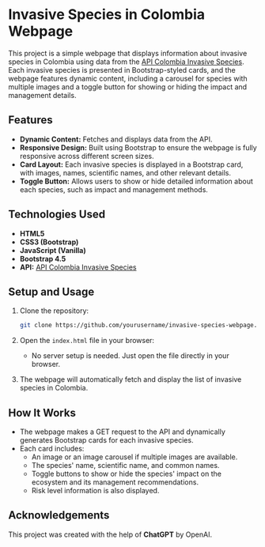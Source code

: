 # Invasive Species in Colombia Webpage

This project is a simple webpage that displays information about invasive species in Colombia using data from the [API Colombia Invasive Species](https://api-colombia.com/). Each invasive species is presented in Bootstrap-styled cards, and the webpage features dynamic content, including a carousel for species with multiple images and a toggle button for showing or hiding the impact and management details.

## Features

- **Dynamic Content:** Fetches and displays data from the API.
- **Responsive Design:** Built using Bootstrap to ensure the webpage is fully responsive across different screen sizes.
- **Card Layout:** Each invasive species is displayed in a Bootstrap card, with images, names, scientific names, and other relevant details.
- **Toggle Button:** Allows users to show or hide detailed information about each species, such as impact and management methods.

## Technologies Used

- **HTML5**
- **CSS3 (Bootstrap)**
- **JavaScript (Vanilla)**
- **Bootstrap 4.5**
- **API:** [API Colombia Invasive Species](https://api-colombia.com/api/v1/Invasivespecie)

## Setup and Usage

1. Clone the repository:
    ```bash
    git clone https://github.com/yourusername/invasive-species-webpage.git
    ```

2. Open the `index.html` file in your browser:
    - No server setup is needed. Just open the file directly in your browser.

3. The webpage will automatically fetch and display the list of invasive species in Colombia.

## How It Works

- The webpage makes a GET request to the API and dynamically generates Bootstrap cards for each invasive species.
- Each card includes:
  - An image or an image carousel if multiple images are available.
  - The species' name, scientific name, and common names.
  - Toggle buttons to show or hide the species' impact on the ecosystem and its management recommendations.
  - Risk level information is also displayed.

## Acknowledgements

This project was created with the help of **ChatGPT** by OpenAI. 
